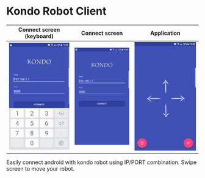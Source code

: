 # Kondo Robot Client

Connect screen (keyboard)  | Connect screen | Application
:-------------------------:|:-------------------------:|:-------------------------:
![](about/login2.png "Connect screen (keyboard)")  |  ![](about/login3.png "Connect screen") | ![](about/app.png "Connect screen (keyboard)")

Easily connect android with kondo robot using IP/PORT combination. Swipe screen to move your robot.
